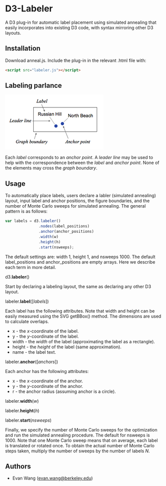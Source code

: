 D3-Labeler
=========

A D3 plug-in for automatic label placement using simulated annealing that easily incorporates into existing D3 code, with syntax mirroring other D3 layouts. 

Installation
------------

Download anneal.js. Include the plug-in in the relevant .html file with:
```html
<script src="labeler.js"></script>
```

Labeling parlance
-----------------

![label](label.png)

Each *label* corresponds to an *anchor point*. A *leader line* may be used to help with the correspondence between the *label* and *anchor point*. None of the elements may cross the *graph boundary*.

Usage
-----------------

To automatically place labels, users declare a labler (simulated annealing) layout, input label and anchor positions, the figure boundaries, and the number of Monte Carlo sweeps for simulated annealing. The general pattern is as follows:
```javascript
var labels = d3.labeler()
               .nodes(label_positions)
               .anchor(anchor_positions)
               .width(w)
               .height(h)
               .start(nsweeps);
```
The default settings are: width 1, height 1, and nsweeps 1000. The default label_positions and anchor_positions are empty arrays. Here we describe each term in more detail. 

d3.<b>labeler</b>()

Start by declaring a labeling layout, the same as declaring any other D3 layout.

labeler.<b>label</b>([<i>labels</i>])

Each label has the following attributes. Note that width and height can be easily measured using the SVG getBBox() method. The dimensions are used to calculate overlaps.

* x - the *x*-coordinate of the label.
* y - the *y*-coordinate of the label.
* width - the *width* of the label (approximating the label as a rectangle).
* height - the *height* of the label (same approximation).
* name - the label text.

labeler.<b>anchor</b>([<i>anchors</i>])

Each anchor has the following attributes:

* x - the *x*-coordinate of the anchor.
* y - the *y*-coordinate of the anchor.
* r - the anchor radius (assuming anchor is a circle). 

labeler.<b>width</b>(<i>w</i>)

labeler.<b>height</b>(<i>h</i>)

labeler.<b>start</b>(<i>nsweeps</i>)

Finally, we specify the number of Monte Carlo sweeps for the optimization and run the simulated annealing procedure. The default for nsweeps is 1000. Note that one Monte Carlo sweep means that on average, each label is translated or rotated once. To obtain the actual number of Monte Carlo steps taken, multiply the number of sweeps by the number of labels $N$.

Authors
-------
* Evan Wang (<evan.wang@berkeley.edu>)
